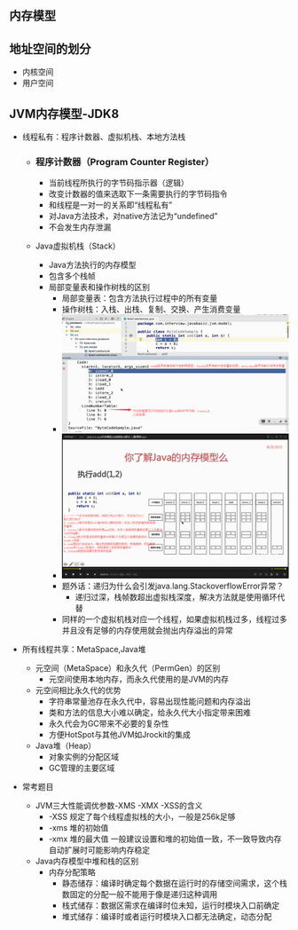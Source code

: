 ## 内存模型

## 地址空间的划分

* 内核空间
* 用户空间

## JVM内存模型-JDK8

* 线程私有：程序计数器、虚拟机栈、本地方法栈

  * ### 程序计数器（Program Counter Register）

    * 当前线程所执行的字节码指示器（逻辑）
    * 改变计数器的值来选取下一条需要执行的字节码指令
    * 和线程是一对一的关系即“线程私有”
    * 对Java方法技术，对native方法记为“undefined”
    * 不会发生内存泄漏
  * Java虚拟机栈（Stack）
    * Java方法执行的内存模型
    * 包含多个栈帧
    * 局部变量表和操作树栈的区别
      * 局部变量表：包含方法执行过程中的所有变量
      * 操作树栈：入栈、出栈、复制、交换、产生消费变量
      * ![](/模型/1.png)
      * ![](/assets/3.png)
      * 题外话：递归为什么会引发java.lang.StackoverflowError异常？
        * 递归过深，栈帧数超出虚拟栈深度，解决方法就是使用循环代替
      * 同样的一个虚拟机栈对应一个线程，如果虚拟机栈过多，线程过多并且没有足够的内存使用就会抛出内存溢出的异常

* 所有线程共享：MetaSpace,Java堆

  * 元空间（MetaSpace）和永久代（PermGen）的区别
    * 元空间使用本地内存，而永久代使用的是JVM的内存
  * 元空间相比永久代的优势
    * 字符串常量池存在永久代中，容易出现性能问题和内存溢出
    * 类和方法的信息大小难以确定，给永久代大小指定带来困难
    * 永久代会为GC带来不必要的复杂性
    * 方便HotSpot与其他JVM如Jrockit的集成
  * Java堆（Heap）
    * 对象实例的分配区域
    * GC管理的主要区域

* 常考题目

  * JVM三大性能调优参数-XMS -XMX -XSS的含义
    * -XSS 规定了每个线程虚拟栈的大小，一般是256k足够
    * -xms 堆的初始值
    * -xmx 堆的最大值 一般建议设置和堆的初始值一致，不一致导致内存自动扩展时可能影响内存稳定
  * Java内存模型中堆和栈的区别
    * 内存分配策略
      * 静态储存：编译时确定每个数据在运行时的存储空间需求，这个栈数固定的分配一般不能用于像是递归这种调用
      * 栈式储存：数据区需求在编译时位未知，运行时模块入口前确定
      * 堆式储存：编译时或者运行时模块入口都无法确定，动态分配




